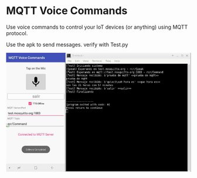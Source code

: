 # MQTT Voice Commands
Use voice commands to control your IoT devices (or anything) using MQTT protocol.

Use the apk to send messages. verify with Test.py

![](./Images/Screenshot.png)
